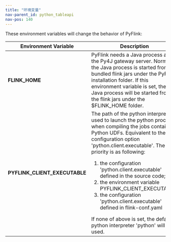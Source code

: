 ```yaml
---
title: "环境变量"
nav-parent_id: python_tableapi
nav-pos: 140
---
```

<!--
Licensed to the Apache Software Foundation (ASF) under one
or more contributor license agreements.  See the NOTICE file
distributed with this work for additional information
regarding copyright ownership.  The ASF licenses this file
to you under the Apache License, Version 2.0 (the
"License"); you may not use this file except in compliance
with the License.  You may obtain a copy of the License at

  http://www.apache.org/licenses/LICENSE-2.0

Unless required by applicable law or agreed to in writing,
software distributed under the License is distributed on an
"AS IS" BASIS, WITHOUT WARRANTIES OR CONDITIONS OF ANY
KIND, either express or implied.  See the License for the
specific language governing permissions and limitations
under the License.
-->

These environment variables will change the behavior of PyFlink:

<table class="table table-bordered">
  <thead>
    <tr>
      <th class="text-left" style="width: 30%">Environment Variable</th>
      <th class="text-center">Description</th>
    </tr>
  </thead>
  <tbody>
    <tr>
      <td>
        <strong>FLINK_HOME</strong>
      </td>
      <td>
        PyFlink needs a Java process as the Py4J gateway server.
        Normally the Java process is started from the bundled flink jars under the PyFlink installation folder.
        If this environment variable is set, the Java process will be started from the flink jars under the $FLINK_HOME folder.
      </td>
    </tr>
    <tr>
      <td>
        <strong>PYFLINK_CLIENT_EXECUTABLE</strong>
      </td>
      <td>
        The path of the python interpreter used to launch the python process when compiling the jobs containing Python UDFs.
        Equivalent to the configuration option 'python.client.executable'. The priority is as following: 
        <ol>
        <li>the configuration 'python.client.executable' defined in the source code; </li>
        <li>the environment variable PYFLINK_CLIENT_EXECUTABLE; </li>
        <li>the configuration 'python.client.executable' defined in flink-conf.yaml</li>
        </ol>
        If none of above is set, the default python interpreter 'python' will be used.
      </td>
    </tr>
  </tbody>
</table>

